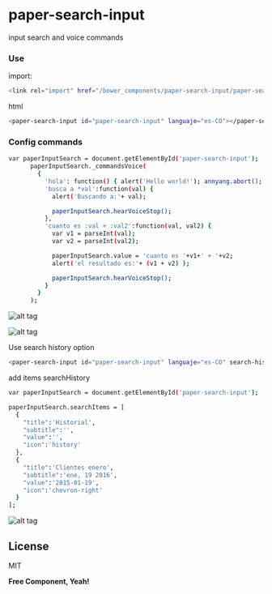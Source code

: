 # paper-search-input

input search and voice commands

### Use

import:

```sh
<link rel="import" href="/bower_components/paper-search-input/paper-search-input.html">
```

html

```sh
<paper-search-input id="paper-search-input" languaje="es-CO"></paper-search-input>
```

### Config commands
```sh
var paperInputSearch = document.getElementById('paper-search-input');
      paperInputSearch._commandsVoice(
        {
          'hola': function() { alert('Hello world!'); annyang.abort(); },
          'busca a *val':function(val) {
            alert('Buscando a:'+ val);

            paperInputSearch.hearVoiceStop();
          },
          'cuanto es :val + :val2':function(val, val2) {
            var v1 = parseInt(val);
            var v2 = parseInt(val2);

            paperInputSearch.value = 'cuanto es '+v1+' + '+v2;
            alert('el resultado es:'+ (v1 + v2) );

            paperInputSearch.hearVoiceStop();
          }
        }
      );
```

![alt tag](http://imgur.com/5y3Kgih)


![alt tag](http://imgur.com/uqgxdHN)


Use search history option

```sh
<paper-search-input id="paper-search-input" languaje="es-CO" search-history></paper-search-input>
```

add items searchHistory
```sh
var paperInputSearch = document.getElementById('paper-search-input');

paperInputSearch.searchItems = [
  {
    "title":'Historial',
    "subtitle":'',
    "value":'',
    "icon":'history'
  },
  {
    "title":'Clientes enero',
    "subtitle":'ene, 19 2016',
    "value":'2015-01-19',
    "icon":'chevron-right'
  }
];
```
![alt tag](http://imgur.com/ROfSqaN)


License
----

MIT


**Free Component, Yeah!**

[//]: # (These are reference links used in the body of this note and get stripped out when the markdown processor does its job. There is no need to format nicely because it shouldn't be seen. Thanks SO - http://stackoverflow.com/questions/4823468/store-comments-in-markdown-syntax)


   [dill]: <https://github.com/joemccann/dillinger>
   [git-repo-url]: <https://github.com/joemccann/dillinger.git>
   [john gruber]: <http://daringfireball.net>
   [@thomasfuchs]: <http://twitter.com/thomasfuchs>
   [df1]: <http://daringfireball.net/projects/markdown/>
   [marked]: <https://github.com/chjj/marked>
   [Ace Editor]: <http://ace.ajax.org>
   [node.js]: <http://nodejs.org>
   [Twitter Bootstrap]: <http://twitter.github.com/bootstrap/>
   [keymaster.js]: <https://github.com/madrobby/keymaster>
   [jQuery]: <http://jquery.com>
   [@tjholowaychuk]: <http://twitter.com/tjholowaychuk>
   [express]: <http://expressjs.com>
   [AngularJS]: <http://angularjs.org>
   [Gulp]: <http://gulpjs.com>

   [PlDb]: <https://github.com/joemccann/dillinger/tree/master/plugins/dropbox/README.md>
   [PlGh]:  <https://github.com/joemccann/dillinger/tree/master/plugins/github/README.md>
   [PlGd]: <https://github.com/joemccann/dillinger/tree/master/plugins/googledrive/README.md>
   [PlOd]: <https://github.com/joemccann/dillinger/tree/master/plugins/onedrive/README.md>
